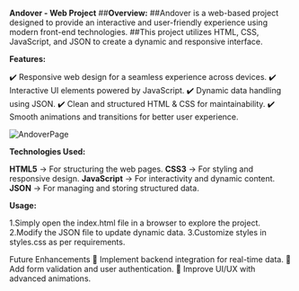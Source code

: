 **Andover - Web Project**
##**Overview:**
##Andover is a web-based project designed to provide an interactive and user-friendly experience using modern front-end technologies. ##This project utilizes HTML, CSS, JavaScript, and JSON to create a dynamic and responsive interface.

**Features:**

✔️ Responsive web design for a seamless experience across devices.
✔️ Interactive UI elements powered by JavaScript.
✔️ Dynamic data handling using JSON.
✔️ Clean and structured HTML & CSS for maintainability.
✔️ Smooth animations and transitions for better user experience.

![AndoverPage](https://github.com/user-attachments/assets/16f9c1ba-7933-4c3e-97d3-1c9256058582)


**Technologies Used:**

**HTML5** → For structuring the web pages.
**CSS3** → For styling and responsive design.
**JavaScript** → For interactivity and dynamic content.
**JSON** → For managing and storing structured data.

**Usage:**

1.Simply open the index.html file in a browser to explore the project.
2.Modify the JSON file to update dynamic data.
3.Customize styles in styles.css as per requirements.

Future Enhancements
🔹 Implement backend integration for real-time data.
🔹 Add form validation and user authentication.
🔹 Improve UI/UX with advanced animations.


